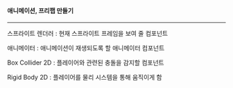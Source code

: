 #### 애니메이션, 프리팹 만들기

------

스프라이트 렌더러 : 현재 스프라이트 프레임을 보여 줄 컴포넌트

애니메이터 : 애니메이션이 재생되도록 할 애니메이터 컴포넌트

Box Collider 2D : 플레이어와 관련된 충돌을 감지할 컴포넌트

Rigid Body 2D : 플레이어를 물리 시스템을 통해 움직이게 함 